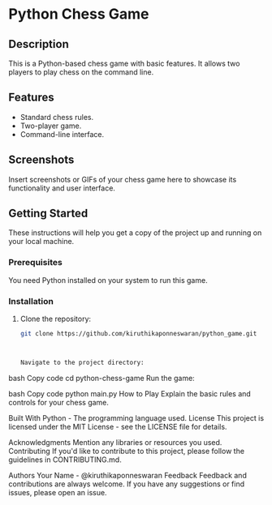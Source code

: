 # Python Chess Game

## Description

This is a Python-based chess game with basic features. It allows two players to play chess on the command line.

## Features

- Standard chess rules.
- Two-player game.
- Command-line interface.

## Screenshots

Insert screenshots or GIFs of your chess game here to showcase its functionality and user interface.

## Getting Started

These instructions will help you get a copy of the project up and running on your local machine.

### Prerequisites

You need Python installed on your system to run this game.

### Installation

1. Clone the repository:

   ```bash
   git clone https://github.com/kiruthikaponneswaran/python_game.git



   Navigate to the project directory:

bash
Copy code
cd python-chess-game
Run the game:

bash
Copy code
python main.py
How to Play
Explain the basic rules and controls for your chess game.

Built With
Python - The programming language used.
License
This project is licensed under the MIT License - see the LICENSE file for details.

Acknowledgments
Mention any libraries or resources you used.
Contributing
If you'd like to contribute to this project, please follow the guidelines in CONTRIBUTING.md.

Authors
Your Name - @kiruthikaponneswaran
Feedback
Feedback and contributions are always welcome. If you have any suggestions or find issues, please open an issue.
